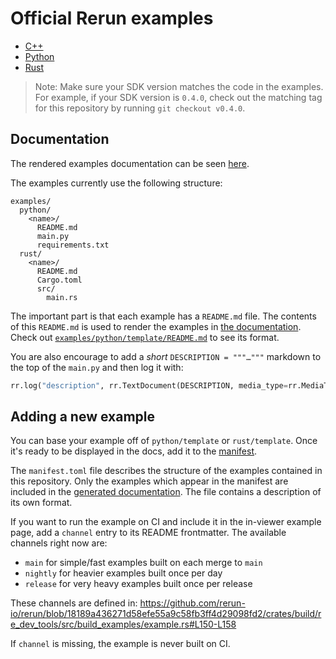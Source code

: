 # Official Rerun examples

* [C++](cpp)
* [Python](python)
* [Rust](rust)

> Note: Make sure your SDK version matches the code in the examples.
For example, if your SDK version is `0.4.0`, check out the matching tag
for this repository by running `git checkout v0.4.0`.

## Documentation

The rendered examples documentation can be seen [here](https://rerun.io/examples).

The examples currently use the following structure:
```
examples/
  python/
    <name>/
      README.md
      main.py
      requirements.txt
  rust/
    <name>/
      README.md
      Cargo.toml
      src/
        main.rs
```

The important part is that each example has a `README.md` file. The contents of this `README.md` is used to render the examples in [the documentation](https://rerun.io/examples).
Check out [`examples/python/template/README.md`](python/template/README.md) to see its format.

You are also encourage to add a _short_ `DESCRIPTION = """…"""` markdown to the top of the `main.py` and then log it with:
```py
rr.log("description", rr.TextDocument(DESCRIPTION, media_type=rr.MediaType.MARKDOWN), static=True)
```

## Adding a new example

You can base your example off of `python/template` or `rust/template`.
Once it's ready to be displayed in the docs, add it to the [manifest](./manifest.toml).

The `manifest.toml` file describes the structure of the examples contained in this repository. Only the examples which appear in the manifest are included in the [generated documentation](https://rerun.io/examples). The file contains a description of its own format.

If you want to run the example on CI and include it in the in-viewer example page,
add a `channel` entry to its README frontmatter. The available channels right now are:
- `main` for simple/fast examples built on each merge to `main`
- `nightly` for heavier examples built once per day
- `release` for very heavy examples built once per release

These channels are defined in: https://github.com/rerun-io/rerun/blob/18189a436271d58efe55a9c58fb3ff4d29098fd2/crates/build/re_dev_tools/src/build_examples/example.rs#L150-L158


If `channel` is missing, the example is never built on CI.

